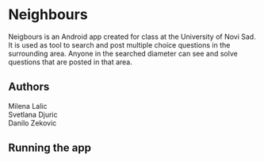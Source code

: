 # Neighbours

Neigbours is an Android app created for class at the University of Novi Sad. It is used as tool to search and post multiple choice questions in the surrounding area. Anyone in the searched diameter can see and solve questions that are posted in that area. 

## Authors

Milena Lalic   
Svetlana Djuric    
Danilo Zekovic    

## Running the app
